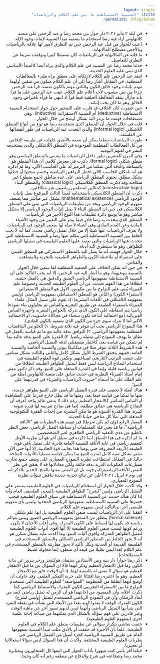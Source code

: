 ```yaml
---
layout: single
title: "السببية الاستنباطية ما بين على الكلام والرياضيات"
permalink: /blog/kalam/
---
```


<html dir="rtl">

<ul>
  <li>في ليلة ٢ مايو ٢٠٢١ دار حوار بين محمد رضا و عبد الرحمن على منصة كلابهاوس أراد فيه رضا استخدام ما يسميه مبدأ السببية لإثبات وجود الإله.</li>
  <li>دُعيت للحوار من قبل عبد الرحمن حين تم التطرق لأمور لها علاقة بالرياضيات وبالأخص مصطلح المالانهاية.</li>
  <li>ما قلته عن المالانهاية في الرياضيات كان تبسيطا كبيرا وتوقفت سريعا عن التطرق للتفاصيل.</li>
  <li>حدثنا محمد رضا عن السببية في علم الكلام والذي يراه أيضا كالمبدأ الأساسي الذي تبنى عليه العلوم الحديثة.</li>
  <li>انتقد عبد الرحمن علم الكلام لارتكانه على منطق يراه مليء بالمغالطات المنطقية. في المقابل أشار رضا إلى أن علم الكلام متكون من شقين أولهما مهتم بإثبات وجود خالق للكون والثاني مهتم بالكون نفسه. قرأ عبد الرحمن جزءا من نص منسوب لأحد أعلام علم الكلام. عقب عبد الرحمن على ما قرأ بأنه مازال ينتقد المغالطة الحلقية فيما قرأ اذ انتهى ما قرأه بافتراض وجود الخالق وهو ما كان يجب إثباته.</li>
  <li>حين حضرت كان الخلاف قد قارب على التمحور حول جواز استخدام السببية الاستنباطية (deductive) أم السببية الاستقرائية (inductive)، وهي مصطلحات فهمت ما ترمز اليه بشكل أوضح من خلال الحوار.</li>
  <li>قلت في خلال الحوار أن المنطق الذي يستخدمه رضا هو نوع من أنواع المنطق اللاشكلي (informal logic) والذي ابتعدت عنه الرياضيات في طور انفصالها عن الفلسفة.</li>
  <li>طورت الرياضيات منطقا يمكن أن نصفه بالأضيق حاولت عن طريقه التخلص من كل المغالطات المنطقية الموجودة في المنطق اللاشكلي والذي يستخدمه البشر في لغتهم اليومية.</li>
  <li>وفي القرن العشرين تبلور داخل الرياضيات ما يسمى بالمنطق الرياضي وهو منطق شكلي (formal logic). ذكرت في معرض كلامي أن هذا المنطق هو بالبساطة والدقة التي تمكننا من الترميز له على الحاسب الآلي، وما لم أذكره هو أنه بامكان الحاسب الآلي اختبار البراهين الرياضية وحسم صحتها أو خطئها بشكل مطلق. يحتوي المنطق الرياضي على عدة مناطق (جمع منطق) غير متكافئة وقد ذكرت المنطق الكلاسيكي (classical logic) والمنطق البناء (constructive logic) كمثالين لمنطقين رياضيين غير متكافئين.</li>
  <li>ذكرت ان المنطق الكلاسيكي باستخدامه لمبدأ الثالث المرفوع يقبل بإثبات الوجود الرياضي (mathematical existence) بشكل غير مباشر مما يضعف مفهوم الوجود الرياضي  ويحد من تطبيقات الرياضيات التي تبنى على المنطق الكلاسيكي في حين ان المنطق البناء لا يقبل إثبات الوجود الرياضي إلا بشكل مباشر وهو ما يوسع دائرة تطبيقات هذا النوع الأخير من الرياضيات.</li>
  <li>المنطق الذي يتحدث به رضا قادر فيما يبدو على التعبير عن وجود الأشياء المادية وعن العدم المادي وهي أشياء لا صلة لها بمعنى الوجود في الرياضيات ولا تعرف الرياضيات عنها شيئا إلا من خلال تمثيل رياضي محدد. كما أنه لا يجب الخلط بين السببية الاستنباطية التي يتكلم عنها رضا و السببية الاستنباطية التي تتحدث عنها الرياضيات والتي تعتمد عليها العلوم الطبيعية في تمثيلها الرياضي للظواهر، وهو ما سنتطرق اليه أدناه.</li>
  <li>خلال الحوار فهمت أنه ما يشار اليه بالمنطق الاستقرائي هو المنطق المبني على استقراء أو ملاحظة الكون والظواهر الطبيعية بالتجربة والمشاهدة والقياس.</li>
  <li>في حين انه يمكن الخلاف على الحتمية المنطقية لما سمي خلال الحوار بالسببية بنوعيهما، وهو ما أشار اليه عبد الرحمن، إلا أنه يجب التأكيد على أن السببية الاستنباطية بمفهومها الرياضي الضيق والدقيق هي بالفعل حتمية.</li>
  <li>انطلاقا من هذا الفهم تحدثت عن أن العلوم الطبيعة الحديثة وخصوصا علم الفيزياء يُبنى على التزاوج ما بين مكونين، الأول هو المنطق الاستقرائي (استقراء الكون) و الثاني هو المنطق الاستنباطي بمفهومه الرياضي (وليس بمفهومه اللاشكلي في اللغات البشرية): إذ يقوم على سبيل المثال علماء الفيزياء باستقراء الطبيعة عن طريق التجربة والقياس ثم يحاولون بناء نموذجا رياضيا يتم اسقاطه على الكون الذي ندركه بالحواس البشرية وأجهزة القياس الفيزيائية (مع احتمالية أننا قد نكون سجناء في محاكاة حاسوبية، أو الاحتمالية الأكبر أننا لا ندرك سوى جزء من الكون الذي نسميه بالكون المادي).</li>
  <li>هذا النموذج الرياضي يجب أن تتوفر فيه ثلاثة شروط: ١) الخلو من التناقضات المنطقية بمفهومها الرياضي. ٢) التوافق بدقة عالية مع ما تم قياسه بالفعل في نطاق ما يهدف النموذج الى تمثيله رياضيا. ٣) القدرة على التنبؤ بدقة عالية بما لم نتمكن من قياسه بعد، كاختبار مستقبلي لدقة التمثيل الرياضي.</li>
  <li>هذه الشروط الثلاثة تتوفر مثلا في ميكانيكا نيوتن والنسبية الخاصة والنسبية العامة، ففيهم يتحقق الشرط الأول بشكل كامل والثاني والثالث بشكل متنامي على حسب الترتيب التاريخي لصياغتهم. وتكمن قوة العلوم الطبيعية في استخدام النماذج الرياضية ليس فقط لتمثيل الظواهر الطبيعة انطلاقا من قوانين رياضية قليلة وإنما في القدرة المذهلة على التنبؤ. وقد ذكر دكتور معتز إمام أستاذ الفيزياء النظرية في حديث سابق على منصة كلابهاوس أمثلة من علم الفلك على ما أسماه “جبروت الرياضيات والفيزياء في قدرتيهما على التنبؤ”.</li>
  <li>هناك أمثلة لا تحصى على قدرة التمثيل الرياضي على التنبؤ بظواهر جديدة، منها ما تمكنا من قياسه فيما بعد، ومنها ما قد يظل خارج قدرتنا على المشاهدة أو القياس المباشر كالانفجار العظيم. رغم ذلك لا يدعي عالم واحد أعرفه أن النماذج الرياضية هي حقائق مطلقة، إنما هي نماذج تقريبية لها قدرة تنبؤية كبيرة. هذا القدرة التنبؤية هو ما مكن البشرية من إحداث القفزة التكنولوجية المذهلة التي تملأ كل مناحي حياتنا الحديثة.</li>
  <li>المعيار الرابع (وإن لم يكن شرطا) في تقييم هذه النظريات هو "الأناقة الرياضية"، ما قد يعني قلة المسلمات أو بساطة التمثل الرياضي، بغض النظر بالطبع عن مدى التعقيد الرياضي الظاهري لغير المتخصصين.</li>
  <li>ما لم أذكره في هذا السياق انما ذكرته في سياق آخر هو أن نظرية الأوتار كتعميم رياضي في غاية الأناقة للنسبية العامة قادرة على تمثيل باقي قوى الطبيعة الأربعة المعروفة حتى يومنا هذا بجانب قوة الجاذبية، إلا أنها حتى الآن تفتقر بشكل شبه كامل لقدرة التنبؤ بما يمكن قياسه معمليا بالأدوات المتاحة حاليا. في المقابل استطاعت نظرية النموذج المعياري على وصف جميع تجارب مسارعات المكونات الذرية بدقة فائقة ولكن معادلاتها قد لا تحقق في نظر البعض الأناقة الرياضية المرجوة، بل ان البعض ينعتها بالقبح. الجدير بالذكر أنه في يوم ٧ ابريل ٢٠٢١ أُعلن عن نتائج تجربة جديدة تناقض تنبؤات نظرية النموذج المعياري.</li>
  <li>وقد أكدت خلال الحوار أن استخدام الرياضيات في العلوم الطبيعية يقتصر على التمثيل الرياضي وليس “لشرح” الظواهر الطبيعية بالمعنى الفلسفي العام وأنه إذا كان هناك حديث عن السببية الاستنباطية في سياق العلوم الطبيعية فيجب حصرها على السببية الاستنباطية بمفهومها الرياضي المحدود وليس بأي مفهوم فلسفي آخر، وبالتأكيد ليس بمفهوم علم الكلام.</li>
  <li>اتفقنا على ان الرياضيات ليست ضمن العلوم الطبيعية بل انها علم شكلي (formal science) ينطلق من المنطق بمفهومه الرياضي الضيق ويبنى عوالم رياضية قد يكون لها إسقاط على الكون المدرك، وفي أغلب الأحيان لا يكون. ورغم كونها ليست ضمن العلوم الطبيعية إلا أنها أقوى أدوات العلوم الطبيعية لتمثيل الظواهر المدركة وأقوى آليات التنبؤ. وما أكدت عليه بشكل متكرر هو أنه لا يجوز الخلط بين المنطق الرياضي الشكلي والمنطق المستخدم في الفلسفة القديمة أو الحديثة وبكل تأكيد لا يجوز مقارنته بالمنطق المستخدم في علم الكلام (هذا ليس تقليلا من قيمة أي منطق، إنما محاولة لضبط المصطلحات).</li>
  <li>ذكر رضا حوارا دار بينه وبين الأستاذين ستيفان هوكينجز ورجر پنروز عن بداية الكون وما قبل الانفجار العظيم وذكر أنهما قالا ان السؤال عن ما قبل الانفجار العظيم هو سؤال لا معنى له بالنسبة لهما، إذ أن الوقت خلق مع الانفجار العظيم، وهو ما اعتبره رضا افتئاتا على حرية التفكير العلمي. وقد حاولت أن أوضح انهما انطلقا من المنظومة “المتواضعة” للعلوم الطبيعية التى تستخدم التزاوج ما بين الاستقراء التجريبي للكون المدرك والاستنباط الرياضي كما ذكرت أعلاه، وأن المقصود من إجابتهما هو أن الزمن له تمثيل رياضي كبعد من أبعاد الزمكان وأن في النموذج الرياضي المستخدم لتمثيل (وليس لشرح) الكون المدرك الوقت لا يعدوا كونه بعدا من الأبعاد التي نشأت في نقطة التفرد التي يتنبأ بها التمثيل الرياضي وأنهما ليس لديهم تصور آخر عن ماهية الوقت وغير قادرين على فهم سؤاله بالشكل الذي يمكنهما من صياغة إجابة علمية أخرى (بمفهوم العلوم الطبيعية).</li>
  <li>ختمت نقاشي بتكرار سؤالي عن تطبيقات منطق علم الكلام في العلوم الطبيعية، علما بأن الأخيرة قد حققت أو بالأدق مثلت مبدأ السببية بمفهومها العام عن طريق السببية الرياضية كجزء أصيل من التمثيل الرياضي في نظريات العلوم الطبيعية المختلفة. وأكدت أن هذا السؤال ليس سؤالا استعالائيا أو تعجيزيا.</li>
  <li>ختاما أقر بأنني كنت مبهورا بآداب الحوار التي اتبعها كل المتحاورون وبمثابرة محمد رضا وشجاعته في شرح والدفاع عن منطقه رغم أنه كان وحيدا.</li>
</ul>
